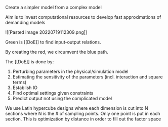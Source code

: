Create a simpler model from a complex model

Aim is to invest computational resources to develop fast approximations of demanding models

![[Pasted image 20220719112309.png]]


Green is [[DoE]] to find input-output relations.

By creating the red, we circumvent the blue path.


The [[DoE]] is done by:
1. Perturbing parameters in the physical/simulation model
2. Estimating the sensitivity of the parameters (incl. interaction and square terms)
3. Establish IO
4. Find optimal settings given constraints
5. Predict output not using the complicated model

We use Latin hypercube designs where each dimension is cut into N sections where N is the # of sampling points. Only one point is put in each section. This is optimization by distance in order to fill out the factor space